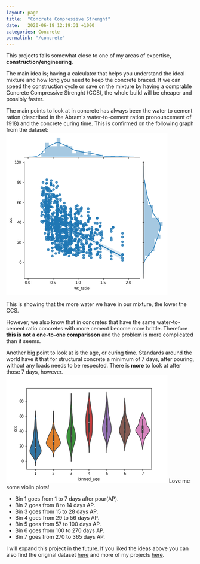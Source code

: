 ```yaml
---
layout: page
title:  "Concrete Compressive Strenght"
date:   2020-06-18 12:19:31 +1000
categories: Concrete
permalink: "/concrete"
---
```


This projects falls somewhat close to one of my areas of expertise, **construction/engineering**.

The main idea is; having a calculator that helps you understand the ideal mixture and how long you need to keep the concrete braced. If we can speed the construction cycle or save on the mixture by having a comprable Concrete Compressive Strenght (CCS), the whole build will be cheaper and possibly faster.

The main points to look at in concrete has always been the water to cement ration (described in the Abram's water-to-cement ration pronouncement of 1918) and the concrete curing time. This is confirmed on the following graph from the dataset:
![water-tocement-ratio](./assets/concrete/water_cement_ratio.png)

This is showing that the more water we have in our mixture, the lower the CCS.

However, we also know that in concretes that have the same water-to-cement ratio concretes with more cement become more brittle. Therefore **this is not a one-to-one comparisson** and the problem is more complicated than it seems.

Another big point to look at is the age, or curing time. Standards around the world have it that for structural concrete a minimum of 7 days, after pouring, without any loads needs to be respected. There is **more** to look at after those 7 days, however.
![age violin plot](./assets/concrete/age_violin.png)
Love me some violin plots!
- Bin 1 goes from 1 to 7 days after pour(AP). 
- Bin 2 goes from 8 to 14 days AP.
- Bin 3 goes from 15 to 28 days AP.
- Bin 4 goes from 29 to 56 days AP.
- Bin 5 goes from 57 to 100 days AP.
- Bin 6 goes from 100 to 270 days AP.
- Bin 7 goes from 270 to 365 days AP.


I will expand this project in the future. If you liked the ideas above you can also find the original dataset [here](https://www.kaggle.com/maajdl/yeh-concret-data) and more of my projects [here](portfolio/projects.markdown).